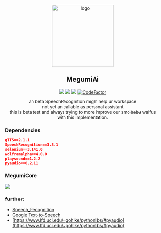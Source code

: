 <div align="center">
   <img width="200" src="https://i.imgur.com/fQXqPbk.png" alt="logo"></br><h2>MegumiAi</h2>

[![](https://img.shields.io/badge/codename-MegumiAi-darkviolet)](https://github.com/sinkaroid/KatoAI) [![](https://img.shields.io/pypi/v/pyaudio)](https://pypi.org/project/PyAudio/) [![](https://img.shields.io/circleci/build/github/sinkaroid/MegumiAi)](https://circleci.com/gh/sinkaroid/MegumiAi) [![CodeFactor](https://www.codefactor.io/repository/github/sinkaroid/MegumiAi/badge)](https://www.codefactor.io/repository/github/sinkaroid/MegumiAi)  

an beta SpeechRecognition might help ur workspace  
not yet an callable as personal assistant  
this is beta test and always trying to more improve our smol~~babu~~ waifus with this implementation.

</div>  

### Dependencies
```json
gTTS==2.1.1
SpeechRecognition==3.8.1
selenium==3.141.0
wolframalpha==4.0.0
playsound==1.2.2
pyaudio==0.2.11
```  
### MegumiCore

[![](https://i.imgur.com/fVCa28Z.png)](https://i.imgur.com/fVCa28Z.png)
### further:
- [Speech_Recognition](https://pypi.org/project/SpeechRecognition/)  
- [Google Text-to-Speech](https://pypi.org/project/gTTS/)
- [https://www.lfd.uci.edu/~gohlke/pythonlibs/#pyaudio](https://www.lfd.uci.edu/~gohlke/pythonlibs/#pyaudio)